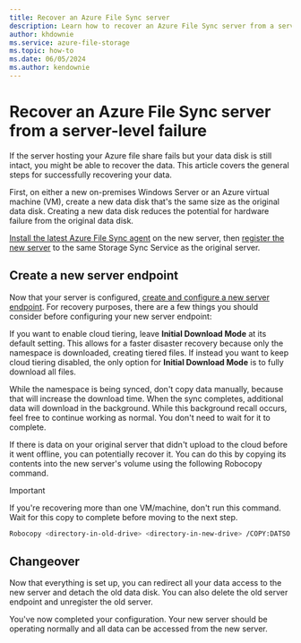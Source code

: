 ```yaml
---
title: Recover an Azure File Sync server
description: Learn how to recover an Azure File Sync server from a server-level failure. Create a new server endpoint and perform the changeover.
author: khdownie
ms.service: azure-file-storage
ms.topic: how-to
ms.date: 06/05/2024
ms.author: kendownie
---
```


# Recover an Azure File Sync server from a server-level failure

If the server hosting your Azure file share fails but your data disk is still intact, you might be able to recover the data. This article covers the general steps for successfully recovering your data.

First, on either a new on-premises Windows Server or an Azure virtual machine (VM), create a new data disk that's the same size as the original data disk. Creating a new data disk reduces the potential for hardware failure from the original data disk.

[Install the latest Azure File Sync agent](file-sync-deployment-guide.md#install-the-azure-file-sync-agent) on the new server, then [register the new server](file-sync-deployment-guide.md#register-windows-server-with-storage-sync-service) to the same Storage Sync Service as the original server.

## Create a new server endpoint

Now that your server is configured, [create and configure a new server endpoint](file-sync-deployment-guide.md#create-a-server-endpoint). For recovery purposes, there are a few things you should consider before configuring your new server endpoint:

If you want to enable cloud tiering, leave **Initial Download Mode** at its default setting. This allows for a faster disaster recovery because only the namespace is downloaded, creating tiered files. If instead you want to keep cloud tiering disabled, the only option for **Initial Download Mode** is to fully download all files.

While the namespace is being synced, don't copy data manually, because that will increase the download time. When the sync completes, additional data will download in the background. While this background recall occurs, feel free to continue working as normal. You don't need to wait for it to complete.

If there is data on your original server that didn't upload to the cloud before it went offline, you can potentially recover it. You can do this by copying its contents into the new server's volume using the following Robocopy command.

> [!IMPORTANT]
> If you're recovering more than one VM/machine, don't run this command. Wait for this copy to complete before moving to the next step.

```bash
Robocopy <directory-in-old-drive> <directory-in-new-drive> /COPY:DATSO /MIR /DCOPY:AT /XA:O /B /IT /UNILOG:RobocopyLog.txt 
```

## Changeover

Now that everything is set up, you can redirect all your data access to the new server and detach the old data disk. You can also delete the old server endpoint and unregister the old server.

You've now completed your configuration. Your new server should be operating normally and all data can be accessed from the new server.
